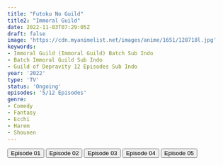 ```yaml
---
title: "Futoku No Guild"
title2: "Immoral Guild"
date: 2022-11-03T07:29:05Z
draft: false
image: 'https://cdn.myanimelist.net/images/anime/1651/128718l.jpg'
keywords:
- Immoral Guild (Immoral Guild) Batch Sub Indo
- Batch Immoral Guild Sub Indo
- Guild of Depravity 12 Episodes Sub Indo
year: '2022'
type: 'TV'
status: 'Ongoing'
episodes: '5/12 Episodes'
genre:
- Comedy
- Fantasy
- Ecchi
- Harem
- Shounen
---
```


<div class="d-g gg-5 gtc-r ai-c">
<button onclick="window.open('?arc=jeG2xQUL2p_20221027/1/MP4/Kuramanime-FTGUILD-01-480p-Huntersekai','_blank')">Episode 01</button>
<button onclick="window.open('?arc=jeG2xQUL2p_20221027/2/MP4/Kuramanime-FTGUILD-02-480p-Huntersekai','_blank')">Episode 02</button>
<button onclick="window.open('?arc=jeG2xQUL2p_20221027/3/MP4/Kuramanime-FTGUILD-03-480p-Huntersekai','_blank')">Episode 03</button>
<button onclick="window.open('?arc=9vvyeLsfx0_20221027/4/MP4/Kuramanime-FTGUILD-04-480p-Huntersekai','_blank')">Episode 04</button>
<button onclick="window.open('?arc=fdpPvkZZxL_20221103/5/MP4/Kuramanime-FTGUILD-05-480p-Huntersekai','_blank')">Episode 05</button>
</div>